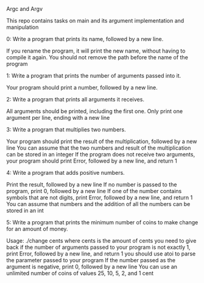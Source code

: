 Argc and Argv

This repo contains tasks on main and its argument implementation and manipulation



0: Write a program that prints its name, followed by a new line.

If you rename the program, it will print the new name, without having to compile it again. You should not remove the path before the name of the program



1: Write a program that prints the number of arguments passed into it.

Your program should print a number, followed by a new line.



2: Write a program that prints all arguments it receives.

All arguments should be printed, including the first one. Only print one argument per line, ending with a new line



3: Write a program that multiplies two numbers.

Your program should print the result of the multiplication, followed by a new line You can assume that the two numbers and result of the multiplication can be stored in an integer If the program does not receive two arguments, your program should print Error, followed by a new line, and return 1



4: Write a program that adds positive numbers.

Print the result, followed by a new line If no number is passed to the program, print 0, followed by a new line If one of the number contains symbols that are not digits, print Error, followed by a new line, and return 1 You can assume that numbers and the addition of all the numbers can be stored in an int



5: Write a program that prints the minimum number of coins to make change for an amount of money.

Usage: ./change cents where cents is the amount of cents you need to give back if the number of arguments passed to your program is not exactly 1, print Error, followed by a new line, and return 1 you should use atoi to parse the parameter passed to your program If the number passed as the argument is negative, print 0, followed by a new line You can use an unlimited number of coins of values 25, 10, 5, 2, and 1 cent

